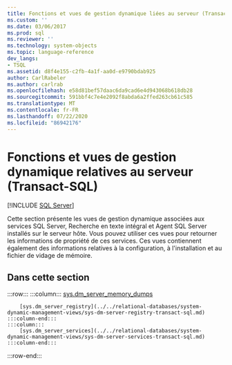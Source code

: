 ```yaml
---
title: Fonctions et vues de gestion dynamique liées au serveur (Transact-SQL) | Microsoft Docs
ms.custom: ''
ms.date: 03/06/2017
ms.prod: sql
ms.reviewer: ''
ms.technology: system-objects
ms.topic: language-reference
dev_langs:
- TSQL
ms.assetid: d8f4e155-c2fb-4a1f-aa0d-e9790bdab925
author: CarlRabeler
ms.author: carlrab
ms.openlocfilehash: e58d81bef57daac6da9cad6e4d943068b618db28
ms.sourcegitcommit: 591bbf4c7e4e2092f8abda6a2ffed263cb61c585
ms.translationtype: MT
ms.contentlocale: fr-FR
ms.lasthandoff: 07/22/2020
ms.locfileid: "86942176"
---
```

# <a name="server-related-dynamic-management-views-and-functions-transact-sql"></a>Fonctions et vues de gestion dynamique relatives au serveur (Transact-SQL)
[!INCLUDE [SQL Server](../../includes/applies-to-version/sqlserver.md)]

  Cette section présente les vues de gestion dynamique associées aux services SQL Server, Recherche en texte intégral et Agent SQL Server installés sur le serveur hôte. Vous pouvez utiliser ces vues pour retourner les informations de propriété de ces services. Ces vues contiennent également des informations relatives à la configuration, à l'installation et au fichier de vidage de mémoire.  
  
## <a name="in-this-section"></a>Dans cette section  

:::row:::
    :::column:::
        [sys.dm_server_memory_dumps](../../relational-databases/system-dynamic-management-views/sys-dm-server-memory-dumps-transact-sql.md)

        [sys.dm_server_registry](../../relational-databases/system-dynamic-management-views/sys-dm-server-registry-transact-sql.md)
    :::column-end:::
    :::column:::
        [sys.dm_server_services](../../relational-databases/system-dynamic-management-views/sys-dm-server-services-transact-sql.md)
    :::column-end:::
:::row-end:::

